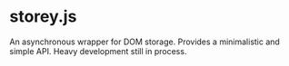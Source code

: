 storey.js
=========

An asynchronous wrapper for DOM storage. Provides a minimalistic and simple API. Heavy development still in process.
